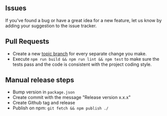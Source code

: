 Issues
------

If you've found a bug or have a great idea for a new feature, let us know by adding your suggestion
to the issue tracker.


Pull Requests
-------------

* Create a new [topic branch](https://github.com/dchelimsky/rspec/wiki/Topic-Branches) for every separate change you make.
* Execute `npm run build && npm run lint && npm test` to make sure the tests pass and the code is consistent with the project coding style.

Manual release steps
--------------------

* Bump version in `package.json`
* Create commit with the message "Release version x.x.x"
* Create Github tag and release
* Publish on npm: `git fetch && npm publish ./`
